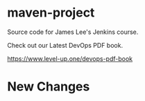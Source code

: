 # maven-project
Source code for James Lee's Jenkins course.

Check out our Latest DevOps PDF book.

https://www.level-up.one/devops-pdf-book
# New Changes
